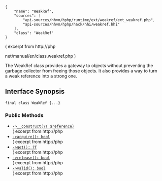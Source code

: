 ``` yamlmeta
{
    "name": "WeakRef",
    "sources": [
        "api-sources/hhvm/hphp/runtime/ext/weakref/ext_weakref.php",
        "api-sources/hhvm/hphp/hack/hhi/weakref.hhi"
    ],
    "class": "WeakRef"
}
```




( excerpt from
http://php




net/manual/en/class.weakref.php )




The WeakRef class provides a gateway to objects without preventing the
garbage collector from freeing those objects. It also provides a way to turn
a weak reference into a strong one.




## Interface Synopsis




``` Hack
final class WeakRef {...}
```




### Public Methods




+ [` ->__construct(?T $reference) `](</hack/reference/class/WeakRef/__construct/>)\
  ( excerpt from
  http://php
+ [` ->acquire(): bool `](</hack/reference/class/WeakRef/acquire/>)\
  ( excerpt from
  http://php
+ [` ->get(): ?T `](</hack/reference/class/WeakRef/get/>)\
  ( excerpt from
  http://php
+ [` ->release(): bool `](</hack/reference/class/WeakRef/release/>)\
  ( excerpt from
  http://php
+ [` ->valid(): bool `](</hack/reference/class/WeakRef/valid/>)\
  ( excerpt from
  http://php
<!-- HHAPIDOC -->
